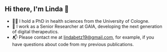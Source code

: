 ## Hi there, I'm Linda 👋

- 👩‍🎓 I hold a PhD in health sciences from the University of Cologne.
- 📌 I work as a Senior Researcher at GAIA, developing the next generation of digital therapeutics.
- 📬 Please contact me at lindabetz19@gmail.com, for example, if you have questions about code from my previous publications.

